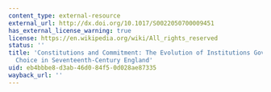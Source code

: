 ```yaml
---
content_type: external-resource
external_url: http://dx.doi.org/10.1017/S0022050700009451
has_external_license_warning: true
license: https://en.wikipedia.org/wiki/All_rights_reserved
status: ''
title: 'Constitutions and Commitment: The Evolution of Institutions Governing Public
  Choice in Seventeenth-Century England'
uid: eb4bbbe8-d3ab-46d0-84f5-0d028ae87335
wayback_url: ''
---
```

